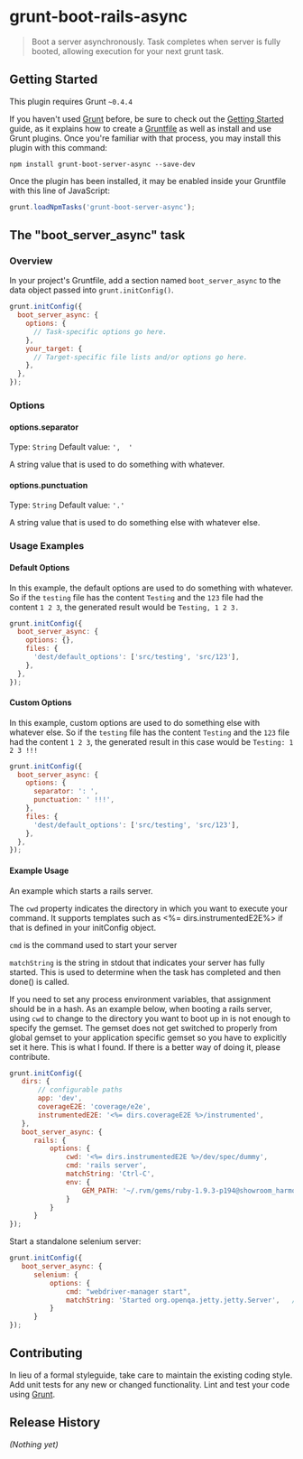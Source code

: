 grunt-boot-rails-async
======================

> Boot a server asynchronously. Task completes when server is fully booted, allowing execution for your next grunt task.

## Getting Started
This plugin requires Grunt `~0.4.4`

If you haven't used [Grunt](http://gruntjs.com/) before, be sure to check out the [Getting Started](http://gruntjs.com/getting-started) guide, as it explains how to create a [Gruntfile](http://gruntjs.com/sample-gruntfile) as well as install and use Grunt plugins. Once you're familiar with that process, you may install this plugin with this command:

```shell
npm install grunt-boot-server-async --save-dev
```

Once the plugin has been installed, it may be enabled inside your Gruntfile with this line of JavaScript:

```js
grunt.loadNpmTasks('grunt-boot-server-async');
```

## The "boot_server_async" task

### Overview
In your project's Gruntfile, add a section named `boot_server_async` to the data object passed into `grunt.initConfig()`.

```js
grunt.initConfig({
  boot_server_async: {
    options: {
      // Task-specific options go here.
    },
    your_target: {
      // Target-specific file lists and/or options go here.
    },
  },
});
```

### Options

#### options.separator
Type: `String`
Default value: `',  '`

A string value that is used to do something with whatever.

#### options.punctuation
Type: `String`
Default value: `'.'`

A string value that is used to do something else with whatever else.

### Usage Examples

#### Default Options
In this example, the default options are used to do something with whatever. So if the `testing` file has the content `Testing` and the `123` file had the content `1 2 3`, the generated result would be `Testing, 1 2 3.`

```js
grunt.initConfig({
  boot_server_async: {
    options: {},
    files: {
      'dest/default_options': ['src/testing', 'src/123'],
    },
  },
});
```

#### Custom Options
In this example, custom options are used to do something else with whatever else. So if the `testing` file has the content `Testing` and the `123` file had the content `1 2 3`, the generated result in this case would be `Testing: 1 2 3 !!!`

```js
grunt.initConfig({
  boot_server_async: {
    options: {
      separator: ': ',
      punctuation: ' !!!',
    },
    files: {
      'dest/default_options': ['src/testing', 'src/123'],
    },
  },
});
```


#### Example Usage
An example which starts a rails server.

The `cwd` property indicates the directory in which you want to execute your command. It supports templates such as
<%= dirs.instrumentedE2E%> if that is defined in your initConfig object.

`cmd` is the command used to start your server

`matchString` is the string in stdout that indicates your server has fully started. This is used to determine when the
task has completed and then done() is called.

If you need to set any process environment variables, that assignment should be in a hash. As an example below,
when booting a rails server, using `cwd` to change to the directory you want to boot up in is not enough to specify the
gemset. The gemset does not get switched to properly from global gemset to your application specific gemset so you have to
explicitly set it here. This is what I found. If there is a better way of doing it, please contribute.

```js
grunt.initConfig({
   dirs: {
       // configurable paths
       app: 'dev',
       coverageE2E: 'coverage/e2e',
       instrumentedE2E: '<%= dirs.coverageE2E %>/instrumented',
   },
   boot_server_async: {
      rails: {
          options: {
              cwd: '<%= dirs.instrumentedE2E %>/dev/spec/dummy',
              cmd: 'rails server',
              matchString: 'Ctrl-C',
              env: {
                  GEM_PATH: '~/.rvm/gems/ruby-1.9.3-p194@showroom_harmony_cms:~/.rvm/gems/ruby-1.9.3-p194@global'
              }
          }
      }
});
```

Start a standalone selenium server:

```js
grunt.initConfig({
   boot_server_async: {
      selenium: {
          options: {
              cmd: "webdriver-manager start",
              matchString: 'Started org.openqa.jetty.jetty.Server',   //the string to look for which signals server has successfully booted
          }
      }
});
```


## Contributing
In lieu of a formal styleguide, take care to maintain the existing coding style. Add unit tests for any new or changed functionality. Lint and test your code using [Grunt](http://gruntjs.com/).

## Release History
_(Nothing yet)_
